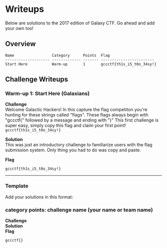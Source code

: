 # Writeups

Below are solutions to the 2017 edition of Galaxy CTF. Go ahead and add your own too!

## Overview

```
Name                 Category      Points  Flag
-------------------- ------------- ------- ------------------------
Start Here           Warm-up       1       gccctf{th1s_i5_t0o_34sy!}

```


## Challenge Writeups


### Warm-up 1: Start Here (Galaxians)

**Challenge**  
Welcome Galactic Hackers! In this capture the flag competiton you're hunting for these strings called "flags". These flags always begin with "gccctf{" followed by a message and ending with "}" This first challenge is super easy, simply copy this flag and claim your first point! `gccctf{th1s_i5_t0o_34sy!}`

**Solution**  
This was just an introductory challenge to familiarize users with the flag submission
system. Only thing you had to do was copy and paste.

**Flag**  
```
gccctf{th1s_i5_t0o_34sy!}
```



--------

### Template

Add your solutions in this format:

### category points: challenge name (your name or team name)

**Challenge**  
**Solution**  
**Flag**  
```
gccctf{}
```
